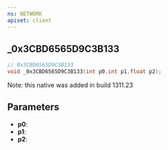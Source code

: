 ```yaml
---
ns: NETWORK
apiset: client
---
```

## _0x3CBD6565D9C3B133

```c
// 0x3CBD6565D9C3B133
void _0x3CBD6565D9C3B133(int p0,int p1,float p2);
```

Note: this native was added in build 1311.23

## Parameters
* **p0**:
* **p1**:
* **p2**: